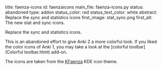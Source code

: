 title: faenza-icons
id: faenzaicons
main_file: faenza-icons.py
status: abandoned
type: addon
status_color: red
status_text_color: white
abstract: Replace the sync and statistics icons
first_image: stat_sync.png
first_alt: The new stat and sync icons.

Replace the sync and statistics icons.

This is an abandoned effort to give Anki 2 a more colorful look. If
you liked the color icons of Anki 1, you may take a look at the
[colorful toolbar](Colorful toolbar.html) add-on.

The icons are taken from the [KFaenza](http://opendesktop.org/content/show.php?content=143890) KDE icon theme.
